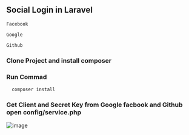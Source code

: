 ## Social Login in Laravel

```
Facebook
```

```
Google
```


```
Github
```

### Clone Project and install composer

### Run Commad

```
  composer install
```

### Get Client and Secret Key from Google facbook and Github open config/service.php 

![image](https://github.com/Sajjadlaghari/Social-login-facebook-google-and-github-in-laravel/assets/68752819/587ed6cb-8363-4c09-8e5f-cd631ed24963)


